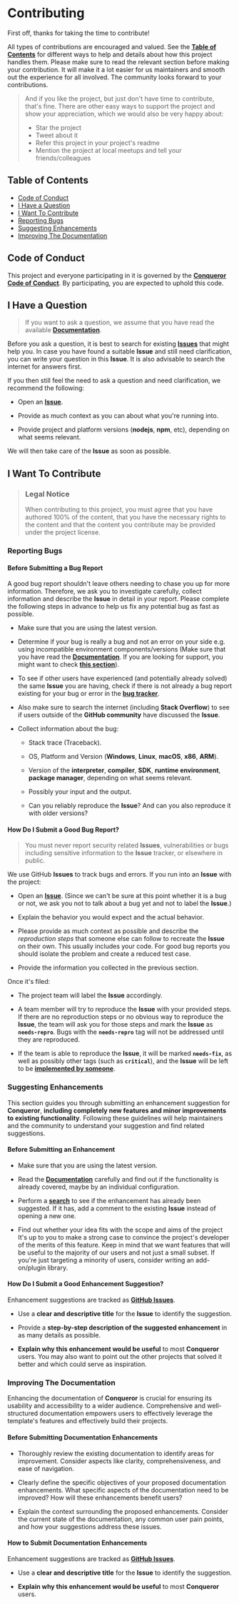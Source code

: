 # Contributing

First off, thanks for taking the time to contribute!

All types of contributions are encouraged and valued.
See the [**Table of Contents**](#table-of-contents) for different ways
to help and details about how this project handles them.
Please make sure to read the relevant section before making your contribution.
It will make it a lot easier for us maintainers and smooth out the experience
for all involved. The community looks forward to your contributions.

> And if you like the project, but just don't have time to contribute,
> that's fine. There are other easy ways to support the project
> and show your appreciation, which we would also be very happy about:
>
> -   Star the project
> -   Tweet about it
> -   Refer this project in your project's readme
> -   Mention the project at local meetups and tell your friends/colleagues

## Table of Contents

-   [Code of Conduct](#code-of-conduct)
-   [I Have a Question](#i-have-a-question)
-   [I Want To Contribute](#i-want-to-contribute)
-   [Reporting Bugs](#reporting-bugs)
-   [Suggesting Enhancements](#suggesting-enhancements)
-   [Improving The Documentation](#improving-the-documentation)

## Code of Conduct

This project and everyone participating in it is governed by the
[**Conqueror Code of Conduct**](https://github.com/Conqueror-Site-Builder/conqueror/blob/main/CODE_OF_CONDUCT.md).
By participating, you are expected to uphold this code.

## I Have a Question

> If you want to ask a question, we assume that you have read
> the available [**Documentation**](https://github.com/Conqueror-Site-Builder/conqueror/blob/main/README.md).

Before you ask a question, it is best to search for existing
[**Issues**](https://github.com/Conqueror-Site-Builder/conqueror/issues)
that might help you. In case you have found a suitable **Issue** and still need
clarification, you can write your question in this **Issue**.
It is also advisable to search the internet for answers first.

If you then still feel the need to ask a question and need clarification,
we recommend the following:

-   Open an
    [**Issue**](https://github.com/Conqueror-Site-Builder/conqueror/issues/new/choose).

-   Provide as much context as you can about what you're running into.

-   Provide project and platform versions (**nodejs**, **npm**, etc),
    depending on what seems relevant.

We will then take care of the **Issue** as soon as possible.

## I Want To Contribute

> ### Legal Notice
>
> When contributing to this project, you must agree that you have authored 100%
> of the content, that you have the necessary rights to the content and that
> the content you contribute may be provided under the project license.

### Reporting Bugs

#### Before Submitting a Bug Report

A good bug report shouldn't leave others needing to chase you up for more
information. Therefore, we ask you to investigate carefully,
collect information and describe the **Issue** in detail in your report.
Please complete the following steps in advance to help us fix any
potential bug as fast as possible.

-   Make sure that you are using the latest version.

-   Determine if your bug is really a bug and not an error on your side e.g.
    using incompatible environment components/versions
    (Make sure that you have read the [**Documentation**](https://github.com/Conqueror-Site-Builder/conqueror/blob/main/README.md).
    If you are looking for support, you might want to check
    [**this section**](#i-have-a-question)).

-   To see if other users have experienced (and potentially already solved)
    the same **Issue** you are having, check if there is not already a bug report
    existing for your bug or error in the
    [**bug tracker**](https://github.com/Conqueror-Site-Builder/conqueror/issues?q=label%3Abug).

-   Also make sure to search the internet (including **Stack Overflow**)
    to see if users outside of the **GitHub community** have discussed
    the **Issue**.

-   Collect information about the bug:

    -   Stack trace (Traceback).

    -   OS, Platform and Version (**Windows**, **Linux**, **macOS**,
        **x86**, **ARM**).

    -   Version of the **interpreter**, **compiler**, **SDK**,
        **runtime environment**, **package manager**, depending
        on what seems relevant.

    -   Possibly your input and the output.

    -   Can you reliably reproduce the **Issue**? And can you also reproduce
        it with older versions?

#### How Do I Submit a Good Bug Report?

> You must never report security related **Issues**, vulnerabilities or bugs
> including sensitive information to the **Issue** tracker, or elsewhere in public.

We use GitHub **Issues** to track bugs and errors.
If you run into an **Issue** with the project:

-   Open an
    [**Issue**](https://github.com/Conqueror-Site-Builder/conqueror/issues/new/choose).
    (Since we can't be sure at this point whether it is a bug or not,
    we ask you not to talk about a bug yet and not to label the **Issue**.)

-   Explain the behavior you would expect and the actual behavior.

-   Please provide as much context as possible and describe the
    *reproduction steps* that someone else can follow to recreate
    the **Issue** on their own. This usually includes your code.
    For good bug reports you should isolate the problem
    and create a reduced test case.

-   Provide the information you collected in the previous section.

Once it's filed:

-   The project team will label the **Issue** accordingly.

-   A team member will try to reproduce the **Issue** with your provided steps.
    If there are no reproduction steps or no obvious way to reproduce
    the **Issue**, the team will ask you for those steps and mark the **Issue** as
    **`needs-repro`**. Bugs with the **`needs-repro`** tag will not be addressed
    until they are reproduced.

-   If the team is able to reproduce the **Issue**, it will be marked **`needs-fix`**,
    as well as possibly other tags (such as **`critical`**), and the **Issue** will be
    left to be [**implemented by someone**](#your-first-code-contribution).

### Suggesting Enhancements

This section guides you through submitting an enhancement suggestion for
**Conqueror**, **including completely new features and minor
improvements to existing functionality**. Following these guidelines
will help maintainers and the community to understand your suggestion
and find related suggestions.

#### Before Submitting an Enhancement

-   Make sure that you are using the latest version.

-   Read the [**Documentation**](https://github.com/Conqueror-Site-Builder/conqueror/blob/main/README.md)
    carefully and find out if the functionality is already covered,
    maybe by an individual configuration.

-   Perform a
    [**search**](https://github.com/Conqueror-Site-Builder/conqueror/issues)
    to see if the enhancement has already been suggested.
    If it has, add a comment to the existing **Issue** instead
    of opening a new one.

-   Find out whether your idea fits with the scope and aims of the project
    It's up to you to make a strong case to convince the project's developer
    of the merits of this feature. Keep in mind that we want features that
    will be useful to the majority of our users and not just a small subset.
    If you're just targeting a minority of users, consider writing an
    add-on/plugin library.

#### How Do I Submit a Good Enhancement Suggestion?

Enhancement suggestions are tracked as [**GitHub Issues**](https://github.com/Conqueror-Site-Builder/conqueror/issues/new/choose).

-   Use a **clear and descriptive title** for the **Issue** to identify
    the suggestion.

-   Provide a **step-by-step description of the suggested enhancement**
    in as many details as possible.

-   **Explain why this enhancement would be useful** to most
    **Conqueror** users. You may also want to point
    out the other projects that solved it better and which
    could serve as inspiration.

### Improving The Documentation

Enhancing the documentation of **Conqueror** is
crucial for ensuring its usability and accessibility to a wider
audience. Comprehensive and well-structured documentation empowers
users to effectively leverage the template's features and effectively
build their projects.

#### Before Submitting Documentation Enhancements

-   Thoroughly review the existing
    documentation to identify areas for improvement. Consider aspects
    like clarity, comprehensiveness, and ease of navigation.

-   Clearly define the specific objectives
    of your proposed documentation enhancements. What specific aspects
    of the documentation need to be improved? How will these enhancements
    benefit users?

-   Explain the context surrounding the proposed enhancements.
    Consider the current state of the documentation, any common user pain points,
    and how your suggestions address these issues.

#### How to Submit Documentation Enhancements

Enhancement suggestions are tracked as [**GitHub Issues**](https://github.com/Conqueror-Site-Builder/conqueror/issues/new/choose).

-   Use a **clear and descriptive title** for the **Issue** to identify
    the suggestion.

-   **Explain why this enhancement would be useful** to most
    **Conqueror** users.
